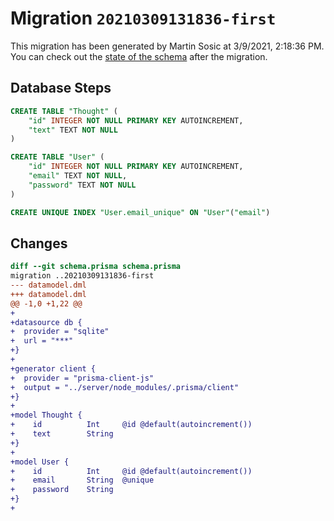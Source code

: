 # Migration `20210309131836-first`

This migration has been generated by Martin Sosic at 3/9/2021, 2:18:36 PM.
You can check out the [state of the schema](./schema.prisma) after the migration.

## Database Steps

```sql
CREATE TABLE "Thought" (
    "id" INTEGER NOT NULL PRIMARY KEY AUTOINCREMENT,
    "text" TEXT NOT NULL
)

CREATE TABLE "User" (
    "id" INTEGER NOT NULL PRIMARY KEY AUTOINCREMENT,
    "email" TEXT NOT NULL,
    "password" TEXT NOT NULL
)

CREATE UNIQUE INDEX "User.email_unique" ON "User"("email")
```

## Changes

```diff
diff --git schema.prisma schema.prisma
migration ..20210309131836-first
--- datamodel.dml
+++ datamodel.dml
@@ -1,0 +1,22 @@
+
+datasource db {
+  provider = "sqlite"
+  url = "***"
+}
+
+generator client {
+  provider = "prisma-client-js"
+  output = "../server/node_modules/.prisma/client"
+}
+
+model Thought {
+    id          Int     @id @default(autoincrement())
+    text        String
+}
+
+model User {
+    id          Int     @id @default(autoincrement())
+    email       String  @unique
+    password    String
+}
+
```


